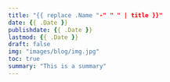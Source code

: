 ```yaml
---
title: "{{ replace .Name "-" " " | title }}"
date: {{ .Date }}
publishdate: {{ .Date }}
lastmod: {{ .Date }}
draft: false
img: "images/blog/img.jpg"
toc: true
summary: "This is a summary"
---
```

